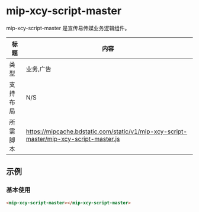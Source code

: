 # mip-xcy-script-master

mip-xcy-script-master 是宣传易传媒业务逻辑组件。

标题|内容
----|----
类型|业务,广告
支持布局|N/S
所需脚本|https://mipcache.bdstatic.com/static/v1/mip-xcy-script-master/mip-xcy-script-master.js

## 示例

### 基本使用

```html
<mip-xcy-script-master></mip-xcy-script-master>
```
